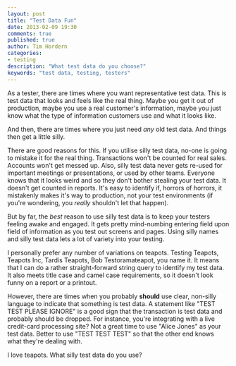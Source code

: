 ```yaml
---
layout: post
title: "Test Data Fun"
date: 2013-02-09 19:30
comments: true
published: true
author: Tim Hordern
categories: 
- testing
description: "What test data do you choose?"
keywords: "test data, testing, testers"
---
```


As a tester, there are times where you want representative test data. This is test data that looks and feels like the real thing. Maybe you get it out of production, maybe you use a real customer's information, maybe you just know what the type of information customers use and what it looks like.

And then, there are times where you just need *any* old test data. And things then get a little silly.

There are good reasons for this. If you utilise silly test data, no-one is going to mistake it for the real thing. Transactions won't be counted for real sales. Accounts won't get messed up. Also, silly test data never gets re-used for important meetings or presentations, or used by other teams. Everyone knows that it looks weird and so they don't bother stealing your test data. It doesn't get counted in reports. It's easy to identify if, horrors of horrors, it mistakenly makes it's way to production, not your test environments (if you're wondering, you *really* shouldn't let that happen).

But by far, the *best* reason to use silly test data is to keep your testers feeling awake and engaged. It gets pretty mind-numbing entering field upon field of information as you test out screens and pages. Using silly names and silly test data lets a lot of variety into your testing.

I personally prefer any number of variations on teapots. Testing Teapots, Teapots Inc, Tardis Teapots, Bob Testoramateapot, you name it. It means that I can do a rather straight-forward string query to identify my test data. It also meets title case and camel case requirements, so it doesn't look funny on a report or a printout.

However, there are times when you probably **should** use clear, non-silly language to indicate that something is test data. A statement like "TEST TEST PLEASE IGNORE" is a good sign that the transaction is test data and probably should be dropped. For instance, you're integrating with a live credit-card processing site? Not a great time to use "Alice Jones" as your test data. Better to use "TEST TEST TEST" so that the other end knows what they're dealing with.

I love teapots. What silly test data do you use?